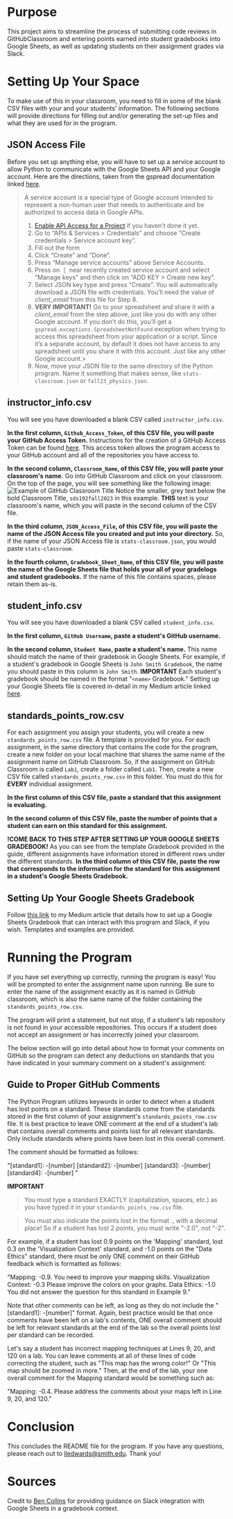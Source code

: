 # Purpose
This project aims to streamline the process of submitting code reviews in GitHubClassroom and entering points earned into student gradebooks into Google Sheets, as well as updating students on their assignment grades via Slack. 

# Setting Up Your Space
To make use of this in your classroom, you need to fill in some of the blank CSV files with your and your students' information. The following sections will provide directions for filling out and/or generating the set-up files and what they are used for in the program.

## JSON Access File
Before you set up anything else, you will have to set up a service account to allow Python to communicate with the Google Sheets API and your Google account. Here are the directions, taken from the gspread documentation linked [here](https://docs.gspread.org/en/v5.1.0/oauth2.html#enable-api-access-for-a-project). 

> A service account is a special type of Google account intended to represent a non-human user that needs to authenticate and be authorized to access data in Google APIs. 
> 1.  [Enable API Access for a Project](https://docs.gspread.org/en/v5.1.0/oauth2.html#enable-api-access)  if you haven’t done it yet.
> 2. Go to “APIs & Services > Credentials” and choose “Create credentials > Service account key”.
> 3. Fill out the form
> 4. Click “Create” and “Done”.
> 5. Press “Manage service accounts” above Service Accounts.
> 6.  Press on  **⋮**  near recently created service account and select “Manage keys” and then click on “ADD KEY > Create new key”.
> 7.  Select JSON key type and press “Create”. You will automatically download a JSON file with credentials. You’ll need the value of _client_email_ from this file for Step 8.
> 8. **VERY IMPORTANT!** Go to your spreadsheet and share it with a  _client_email_  from the step above, just like you do with any other Google account. If you don’t do this, you’ll get a  `gspread.exceptions.SpreadsheetNotFound`  exception when trying to access this spreadsheet from your application or a script. Since it’s a separate account, by default it does not have access to any spreadsheet until you share it with this account. Just like any other Google account.>
> 9. Now, move your JSON file to the same directory of the Python program. Name it something that makes sense, like `stats-classroom.json` or `fall23_physics.json`. 

## instructor_info.csv
You will see you have downloaded a blank CSV called `instructor_info.csv`. 

**In the first column, `Github_Access_Token`, of this CSV file, you will paste your GitHub Access Token.** Instructions for the creation of a GitHub Access Token can be found [here](https://docs.github.com/en/authentication/keeping-your-account-and-data-secure/managing-your-personal-access-tokens). This access token allows the program access to your GitHub account and all of the repositories you have access to. 

**In the second column, `Classroom_Name`, of this CSV file, you will paste your classroom's name.** Go into GitHub Classroom and click on your classroom. On the top of the page, you will see something like the following image:
![Example of GitHub Classroom Title](https://imgur.com/a/0UAkNTa)
Notice the smaller, grey text below the bold Classroom Title, `sds192fall2023` in this example. **THIS** text is your classroom's name, which you will paste in the second column of the CSV file. 

**In the third column, `JSON_Access_File`, of this CSV file, you will paste the name of the JSON Access file you created and put into your directory.** So, if the name of your JSON Access file is `stats-classroom.json`, you would paste `stats-classroom`. 

**In the fourth column, `Gradebook_Sheet_Name`, of this CSV file, you will paste the name of the Google Sheets file that holds your all of your gradelogs and student gradebooks.** If the name of this file contains spaces, please retain them as-is.

## student_info.csv
You will see you have downloaded a blank CSV called `student_info.csv`. 

**In the first column, `GitHub Username`, paste a student's GitHub username.**

**In the second column, `Student Name`, paste a student's name.** This name should match the name of their gradebook in Google Sheets. For example, if a student's gradebook in Google Sheets is `John Smith Gradebook`, the name you should paste in this column is `John Smith`. **IMPORTANT** Each student's gradebook should be named in the format "`<name>` Gradebook." Setting up your Google Sheets file is covered in-detail in my Medium article linked [here](https://medium.com/@lledwards/google-sheets-gradebook-guide-integrating-github-google-sheets-and-slack-cf70b109f3db). 

## standards_points_row.csv
For each assignment you assign your students, you will create a new `standards_points_row.csv` file. A template is provided for you. For each assignment, in the same directory that contains the code for the program, create a new folder on your local machine that shares the same name of the assignment name on GitHub Classroom. So, if the assignment on GitHub Classroom is called `Lab1`, create a folder called `Lab1`.  Then, create a new CSV file called `standards_points_row.csv` in this folder. You must do this for **EVERY** individual assignment. 

**In the first column of this CSV file, paste a standard that this assignment is evaluating.**

**In the second column of this CSV file, paste the number of points that a student can earn on this standard for this assignment.**

**!COME BACK TO THIS STEP AFTER SETTING UP YOUR GOOGLE SHEETS GRADEBOOK!** 
As you can see from the template Gradebook provided in the guide, different assignments have information stored in different rows under the different standards. **In the third column of this CSV file, paste the row that corresponds to the information for the standard for this assignment in a student's Google Sheets Gradebook.**

## Setting Up Your Google Sheets Gradebook
Follow [this link](https://medium.com/@lledwards/google-sheets-gradebook-guide-integrating-github-google-sheets-and-slack-cf70b109f3db) to my Medium article that details how to set up a Google Sheets Gradebook that can interact with this program and Slack, if you wish. Templates and examples are provided.

# Running the Program
If you have set everything up correctly, running the program is easy! You will be prompted to enter the assignment name upon running. Be sure to enter the name of the assignment exactly as it is named in GitHub classroom, which is also the same name of the folder containing the `standards_points_row.csv`. 

The program will print a statement, but not stop, if a student's lab repository is not found in your accessible repositories. This occurs if a student does not accept an assignment or has incorrectly joined your classroom. 

The below section will go into detail about how to format your comments on GitHub so the program can detect any deductions on standards that you have indicated in your summary comment on a student's assignment:

## Guide to Proper GitHub Comments

The Python Program utilizes keywords in order to detect when a student has lost points on a standard. These standards come from the standards stored in the first column of your assignment's `standards_points_row.csv` file. It is best practice to leave ONE comment at the end of a student's lab that contains overall comments and points lost for all relevant standards. Only include standards where points have been lost in this overall comment. 

The comment should be formatted as follows:

"[standard1]: -[number] <comment>
[standard2]: -[number] <comment>
[standard3]: -[number] <comment>
[standard4]: -[number] <comment>"

**IMPORTANT**

> You must type a standard EXACTLY (capitalization, spaces, etc.) as you have typed it in your `standards_points_row.csv` file.

> You must also indicate the points lost in the format <number>.<number>, with a decimal place! So if a student has lost 2 points, you must write "-2.0", not "-2". 

For example, if a student has lost 0.9 points on the 'Mapping' standard, lost 0.3 on the 'Visualization Context' standard, and -1.0 points on the "Data Ethics" standard, there must be only ONE comment on their GitHub feedback which is formatted as follows:

"Mapping: -0.9. You need to improve your mapping skills.
Visualization Context: -0.3 Please improve the colors on your graphs.
Data Ethics: -1.0 You did not answer the question for this standard in Example 9."

Note that other comments can be left, as long as they do not include the "[standard1]: -[number]" format. Again, best practice would be that once comments have been left on a lab's contents, ONE overall comment should be left for relevant standards at the end of the lab so the overall points lost per standard can be recorded. 

Let's say a student has incorrect mapping techniques at Lines 9, 20, and 120 on a lab. You can leave comments at all of these lines of code correcting the student, such as "This map has the wrong color!" Or "This map should be zoomed in more." Then, at the end of the lab, your one overall comment for the Mapping standard would be something such as:

"Mapping: -0.4. Please address the comments about your maps left in Line 9, 20, and 120."

# Conclusion

This concludes the README file for the program. If you have any questions, please reach out to lledwards@smith.edu. Thank you!




 
# Sources
Credit to [Ben Collins](https://www.benlcollins.com/spreadsheets/marking-template/) for providing guidance on Slack integration with Google Sheets in a gradebook context.
